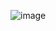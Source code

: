 ![image](https://user-images.githubusercontent.com/100708547/234102297-aa431aec-d372-489b-8e72-50cf024142d7.png)
